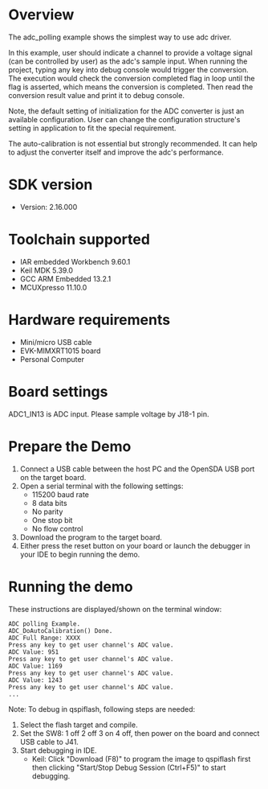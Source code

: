 Overview
========

The adc_polling example shows the simplest way to use adc driver.

In this example, user should indicate a channel to provide a voltage signal (can be controlled by user) as the adc's
sample input. When running the project, typing any key into debug console would trigger the conversion. The execution 
would check the conversion completed flag in loop until the flag is asserted, which means the conversion is completed. 
Then read the conversion result value and print it to debug console.

Note, the default setting of initialization for the ADC converter is just an available configuration. User can change
the configuration structure's setting in application to fit the special requirement.

The auto-calibration is not essential but strongly recommended. It can help to adjust the converter itself and improve
the adc's performance.

SDK version
===========
- Version: 2.16.000

Toolchain supported
===================
- IAR embedded Workbench  9.60.1
- Keil MDK  5.39.0
- GCC ARM Embedded  13.2.1
- MCUXpresso  11.10.0

Hardware requirements
=====================
- Mini/micro USB cable
- EVK-MIMXRT1015 board
- Personal Computer

Board settings
==============
ADC1_IN13 is ADC input. Please sample voltage by J18-1 pin.

Prepare the Demo
================
1.  Connect a USB cable between the host PC and the OpenSDA USB port on the target board. 
2.  Open a serial terminal with the following settings:
    - 115200 baud rate
    - 8 data bits
    - No parity
    - One stop bit
    - No flow control
3.  Download the program to the target board.
4.  Either press the reset button on your board or launch the debugger in your IDE to begin running the demo.

Running the demo
================
These instructions are displayed/shown on the terminal window:
~~~~~~~~~~~~~~~~~~~~~~~~~~~~~~~~~~~
ADC polling Example.
ADC_DoAutoCalibration() Done.
ADC Full Range: XXXX
Press any key to get user channel's ADC value.
ADC Value: 951
Press any key to get user channel's ADC value.
ADC Value: 1169
Press any key to get user channel's ADC value.
ADC Value: 1243
Press any key to get user channel's ADC value.
...
~~~~~~~~~~~~~~~~~~~~~~~~~~~~~~~~~~~


Note:
To debug in qspiflash, following steps are needed:
1. Select the flash target and compile.
3. Set the SW8: 1 off 2 off 3 on 4 off, then power on the board and connect USB cable to J41.
4. Start debugging in IDE.
   - Keil: Click "Download (F8)" to program the image to qspiflash first then clicking "Start/Stop Debug Session (Ctrl+F5)" to start debugging.

